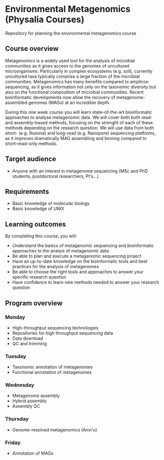 # Environmental Metagenomics (Physalia Courses)
Repository for planning the environmental metagenomics course

## Course overview
Metagenomics is a widely used tool for the analysis of microbial communities as it gives access to the genomes of uncultured microorganisms.
Particularly in complex ecosystems (e.g. soil), currently uncultured taxa typically comprise a large fraction of the microbial communities.
Metagenomics has many benefits compared to amplicon sequencing, as it gives information not only on the taxonomic diversity but also on the functional composition of microbial communities.
Recent bioinformatic developments now allow the recovery of metagenome-assembled genomes (MAGs) at an incredible depth.  

During this one week course you will learn state-of-the-art bioinformatic approaches to analyse metagenomic data.
We will cover both both read- and assembly-based methods, focusing on the strenght of each of these methods depending on the research question.
We will use data from both short- (e.g. Illumina) and long-read (e.g. Nanopore) sequencing platforms, as it improves dramatically MAG assembling and binning compared to short-read-only methods.

## Target audience
- Anyone with an interest in metagenome sequencing (MSc and PhD students, postdoctoral researchers, PI's...)

## Requirements
- Basic knowledge of molecular biology
- Basic knowledge of UNIX

## Learning outcomes
By completing this course, you will:

- Understand the basics of metagenomic sequencing and bioinformatic approaches to the analyis of metagenomic data
- Be able to plan and execute a metagenomic sequencing project
- Have an up-to-date knowledge on the bioinformatic tools and best practices for the analysis of metagenomes
- Be able to choose the right tools and approaches to answer your specific research question
- Have confidence to learn new methods needed to answer your research question

## Program overview

### Monday
- High-throughput sequencing technologies
- Repositories for high throughput sequencing data
- Data download
- QC and trimming

### Tuesday
- Taxonomic annotation of metagenomes
- Functional annotation of metagenomes

### Wednesday
- Metagenome assembly
- Hybrid assembly
- Assembly QC

### Thursday
- Genome-resolved metagenomics (Anvi'o)

### Friday
- Annotation of MAGs

